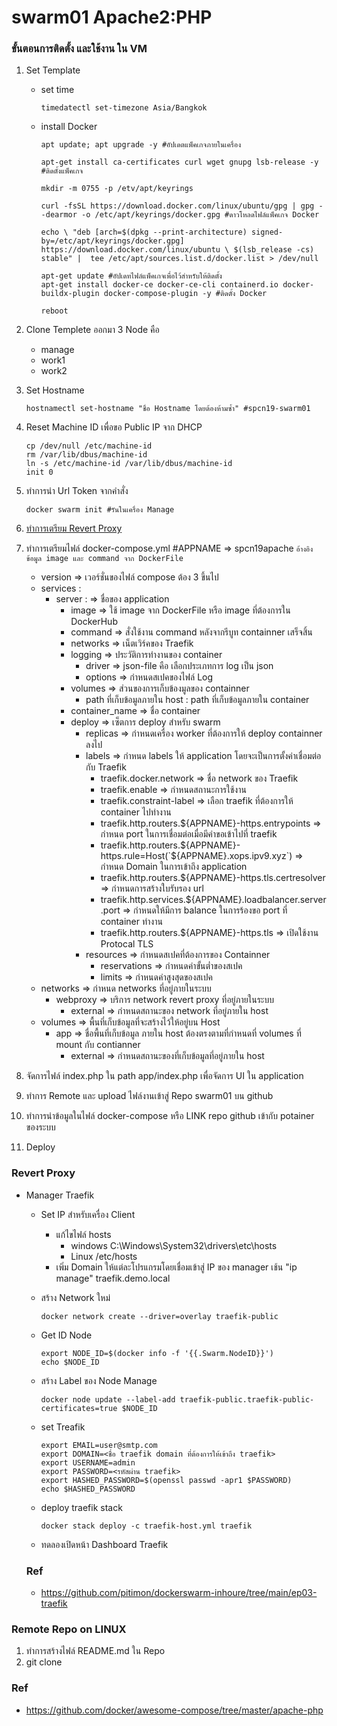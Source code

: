 # swarm01 Apache2:PHP
### ขั้นตอนการติดตั้ง และใช้งาน ใน VM
 1. Set Template 

    - set time
      ```
      timedatectl set-timezone Asia/Bangkok
      ```

    - install Docker
      ```
      apt update; apt upgrade -y #อัปเดตแพ็คเกจภายในเครื่อง

      apt-get install ca-certificates curl wget gnupg lsb-release -y #ติดตั้งแพ็คเกจ

      mkdir -m 0755 -p /etv/apt/keyrings

      curl -fsSL https://download.docker.com/linux/ubuntu/gpg | gpg --dearmor -o /etc/apt/keyrings/docker.gpg #ดาวโหลดไฟล์แพ็คเกจ Docker

      echo \ "deb [arch=$(dpkg --print-architecture) signed-by=/etc/apt/keyrings/docker.gpg] https://download.docker.com/linux/ubuntu \ $(lsb_release -cs) stable" |  tee /etc/apt/sources.list.d/docker.list > /dev/null

      apt-get update #อัปเดทไฟล์แพ็คเกจเพื่อไว้สำหรับให้ติดตั้ง
      apt-get install docker-ce docker-ce-cli containerd.io docker-buildx-plugin docker-compose-plugin -y #ติดตั้ง Docker

      reboot
      ```

 2. Clone Templete ออกมา 3 Node คือ
    - manage
    - work1
    - work2

 3. Set Hostname
    ```
    hostnamectl set-hostname "ชื่อ Hostname โดยต้องห้ามซ้ำ" #spcn19-swarm01
    ```

 4. Reset Machine ID เพื่อขอ Public IP จาก DHCP 
    ```
    cp /dev/null /etc/machine-id
    rm /var/lib/dbus/machine-id
    ln -s /etc/machine-id /var/lib/dbus/machine-id
    init 0
    ```

 5. ทำการนำ Url Token จากคำสั่ง 
    ```
    docker swarm init #รันในเครื่อง Manage
    ```

 6. [ทำการเตรียม Revert Proxy](#revert-proxy)
 7. ทำการเตรียมไฟล์ docker-compose.yml #APPNAME => spcn19apache
    ```อ้างอิงข้อมูล image และ command จาก DockerFile```
    - version => เวอร์ชั่นของไฟล์ compose ต้อง 3 ขึ้นไป
    - services :
      - server : => ชื่อของ application
        - image => ใช้ image จาก DockerFile หรือ image ที่ต้องการใน DockerHub
        - command => สั่งใช้งาน command หลังจากรีบูท containner เสร็จสิ้น
        - networks => เน็ตเวิร์คของ Traefik
        - logging => ประวัติการทำงานของ container
          - driver => json-file คือ เลือกประเภทการ log เป็น json
          - options => กำหนดสเปคของไฟล์ Log
        - volumes => ส่วนของการเก็บข้องมูลของ containner
          - path ที่เก็บข้อมูลภายใน host : path ที่เก็บข้อมูลภายใน container
        - container_name => ชื่อ container
        - deploy => เซ็ตการ deploy สำหรับ swarm
          - replicas => กำหนดเครื่อง worker ที่ต้องการให้ deploy containner ลงไป
          - labels => กำหนด labels ให้ application โดยจะเป็นการตั้งค่าเชื่อมต่อกับ Traefik
            - traefik.docker.network => ชื่อ network ของ Traefik
            - traefik.enable => กำหนดสถานะการใช้งาน
            - traefik.constraint-label => เลือก traefik ที่ต้องการให้ container ไปทำงาน
            - traefik.http.routers.${APPNAME}-https.entrypoints => กำหนด port ในการเชื่อมต่อเมื่อมีคำขอเข้าไปที่ traefik
            - traefik.http.routers.${APPNAME}-https.rule=Host(`${APPNAME}.xops.ipv9.xyz`) => กำหนด Domain ในการเข้าถึง application
            - traefik.http.routers.${APPNAME}-https.tls.certresolver => กำหนดการสร้างใบรับรอง url
            - traefik.http.services.${APPNAME}.loadbalancer.server.port => กำหนดให้มีการ balance ในการร้องขอ port ที่ container ทำงาน
            - traefik.http.routers.${APPNAME}-https.tls => เปิดใช้งาน Protocal TLS
          - resources => กำหนดสเปคที่ต้องการของ Containner
            - reservations => กำหนดค่าขั้นต่ำของสเปค
            - limits => กำหนดค่าสูงสุดของสเปค
    - networks => กำหนด networks ที่อยู่ภายในระบบ
      - webproxy => บริการ network revert proxy ที่อยู่ภายในระบบ
        - external => กำหนดสถานะของ network ที่อยู่ภายใน host
    - volumes => พื้นที่เก็บข้อมูลที่จะสร้างไว้ให้อยู่บน Host
      - app => ชื่อพื้นที่เก็บข้อมูล ภายใน host ต้องตรงตามที่กำหนดที่ volumes ที่ mount กับ contianner
        - external => กำหนดสถานะของที่เก็บข้อมูลที่อยู่ภายใน host
 8. จัดการไฟล์ index.php ใน path app/index.php เพื่อจัดการ UI ใน application
 9. ทำการ Remote และ upload ไฟล์งานเข้าสู่ Repo swarm01 บน github
 10. ทำการนำข้อมูลในไฟล์ docker-compose หรือ LINK repo github เข้ากับ potainer ของระบบ
 11. Deploy

### Revert Proxy
<a name="revert-proxy"></a>

 - Manager Traefik

   - Set IP สำหรับเครื่อง Client
     - แก้ไขไฟล์ hosts
       - windows C:\Windows\System32\drivers\etc\hosts
       - Linux /etc/hosts
     - เพิ่ม Domain ให้แต่ละโปรแกรมโดยเชื่อมเข้าสู่ IP ของ manager เช้น "ip manage" traefik.demo.local

   - สร้าง Network ใหม่
     ```
     docker network create --driver=overlay traefik-public
     ```

   - Get ID Node 
     ```
     export NODE_ID=$(docker info -f '{{.Swarm.NodeID}}') 
     echo $NODE_ID
     ```

   - สร้าง Label ของ Node Manage
     ```
     docker node update --label-add traefik-public.traefik-public-certificates=true $NODE_ID
     ```

   - set Treafik
     ```
     export EMAIL=user@smtp.com
     export DOMAIN=<ชื่อ traefik domain ที่ต้องการให้เข้าถึง traefik>
     export USERNAME=admin
     export PASSWORD=<รหัสผ่าน traefik>
     export HASHED_PASSWORD=$(openssl passwd -apr1 $PASSWORD)
     echo $HASHED_PASSWORD
     ```

   - deploy traefik stack
     ```
     docker stack deploy -c traefik-host.yml traefik
     ```
     
   - ทดลองเปิดหน้า Dashboard Traefik

   ### Ref

   - https://github.com/pitimon/dockerswarm-inhoure/tree/main/ep03-traefik

### Remote Repo on LINUX
 1. ทำการสร้างไฟล์ README.md ใน Repo 
 2. git clone <URL GIT Repo>

### Ref
- https://github.com/docker/awesome-compose/tree/master/apache-php
